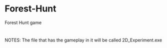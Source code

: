 # Forest-Hunt
Forest Hunt game
#
NOTES:
The file that has the gameplay in it will be called 2D_Experiment.exe
